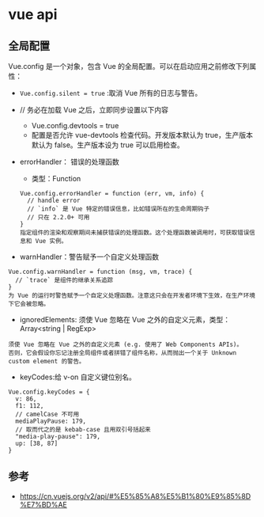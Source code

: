 #  vue api

## 全局配置
Vue.config 是一个对象，包含 Vue 的全局配置。可以在启动应用之前修改下列属性：

- `Vue.config.silent = true` :取消 Vue 所有的日志与警告。

- // 务必在加载 Vue 之后，立即同步设置以下内容
  - Vue.config.devtools = true
  - 配置是否允许 vue-devtools 检查代码。开发版本默认为 true，生产版本默认为 false。生产版本设为 true 可以启用检查。
- errorHandler： 错误的处理函数
  - 类型：Function
  ```
  Vue.config.errorHandler = function (err, vm, info) {
    // handle error
    // `info` 是 Vue 特定的错误信息，比如错误所在的生命周期钩子
    // 只在 2.2.0+ 可用
  }
  指定组件的渲染和观察期间未捕获错误的处理函数。这个处理函数被调用时，可获取错误信息和 Vue 实例。
  ```
- warnHandler：警告赋予一个自定义处理函数
```
Vue.config.warnHandler = function (msg, vm, trace) {
  // `trace` 是组件的继承关系追踪
}
为 Vue 的运行时警告赋予一个自定义处理函数。注意这只会在开发者环境下生效，在生产环境下它会被忽略。
```

- ignoredElements: 须使 Vue 忽略在 Vue 之外的自定义元素，类型：Array<string | RegExp>
```
须使 Vue 忽略在 Vue 之外的自定义元素 (e.g. 使用了 Web Components APIs)。
否则，它会假设你忘记注册全局组件或者拼错了组件名称，从而抛出一个关于 Unknown custom element 的警告。
```

- keyCodes:给 v-on 自定义键位别名。
```
Vue.config.keyCodes = {
  v: 86,
  f1: 112,
  // camelCase 不可用
  mediaPlayPause: 179,
  // 取而代之的是 kebab-case 且用双引号括起来
  "media-play-pause": 179,
  up: [38, 87]
}
```



## 参考
- https://cn.vuejs.org/v2/api/#%E5%85%A8%E5%B1%80%E9%85%8D%E7%BD%AE
